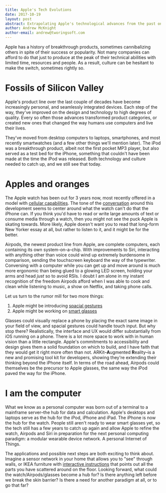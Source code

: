 ```yaml
---
title: Apple's Tech Evolutions
date: 2017-10-19
layout: post
abstract: Extrapolating Apple's technological advances from the past onto their current product lines and research, for funsies.
author: Andrew McKnight
author-email: andrew@tworingsoft.com
---
```


Apple has a history of breakthrough products, sometimes cannibalizing others in spite of their success or popularity. Not many companies can afford to do that just to produce at the peak of their technical abilities with limited time, resources and people. As a result, culture can be hesitant to make the switch, sometimes rightly so.

# Fossils of Silicon Valley

Apple's product line over the last couple of decades have become increasingly personal, and seamlessly integrated devices. Each step of the way, they've improved on the design and technology to high degrees of quality. Every so often those advances transformed product categories, or created new ones that changed the way humans use computers and live their lives.

They've moved from desktop computers to laptops, smartphones, and most recently smartwatches (and a few other things we'll mention later). The iPod was a breakthrough product, albeit not the first pocket MP3 player, but also served as a test bed for the iPhone, something that couldn't have been made at the time the iPod was released. Both technology and culture needed to catch up, and we still see that today.

# Apples and oranges

The Apple watch has been out for 3 years now, most recently offered in a model with [cellular capabilities](https://www.bloomberg.com/news/articles/2017-08-04/apple-said-to-ready-cellular-capable-watch-to-break-iphone-ties). The tone of the [conversation](https://news.ycombinator.com/item?id=14932046) around this development seems to center around what the watch can't do that the iPhone can. If you think you'd have to read or write large amounts of text or consume media through a watch, then you might not see the puck Apple is skating towards. More likely, Apple doesn't want you to read that long-form New Yorker essay at all, but rather to listen to it, and it might be for the better. 

Airpods, the newest product line from Apple, are complete computers, each containing its own system-on-a-chip. With improvements to Siri, interacting with anything other than voice could wind up extremely burdensome in comparison, sending the touchscreen keyboard the way of the typewriter. Conversing with a computer while you can get up and move around is much more ergonomic than being glued to a glowing LED screen, holding your arms and head _just_ so to avoid RSIs. I doubt I am alone in my instant recognition of the freedom Airpods afford when I was able to cook and clean while listening to music, a show on Netflix, and taking phone calls.

Let us turn to the rumor mill for two more things:

1. Apple might be introducing [spacial gestures](https://techcrunch.com/2016/02/03/new-apple-patent-covers-hovering-gestures-for-iphone-displays/)
2. Apple might be working on [smart glasses](https://www.forbes.com/sites/paullamkin/2017/07/31/apple-ar-smart-glasses-detailed-in-patent/#453e42e31e06)

Glasses could visually replace a phone by placing the exact same image in your field of view, and spacial gestures could handle touch input. But why stop there? Realistically, the interface and UX would differ substantially from iOS running on a phone. There is a lot more space to work with in human vision than a little rectangle. Apple's commitments to accessibility and design gives them a solid foundation on which to build, and I have faith that they would get it right more often than not. ARKit–**A**ugmented **R**eality–is a new and promising tool kit for developers, showing they're extending their thinking beyond the iPhone itself. In terms of the road ahead, Airpods could themselves be the precursor to Apple glasses, the same way the iPod paved the way for the iPhone.

# I am the computer

What we know as a personal computer was born out of a terminal to a mainframe server–the hub for data and calculation. Apple's desktops and laptops serve as the hub for the iPod, iPhone and iPad. The iPhone is now the hub for the watch. People still aren't ready to wear smart glasses yet, so the tech still has a few years to catch up again and allow Apple to refine the watch, Airpods and Siri in preparation for the next personal computing paradigm: a modular wearable device network. A personal Internet of Things.

The applications and possible next steps are both exciting to think about. Imagine a sensor network in your home that allows you to "see" through walls, or IKEA furniture with [interactive instructions](https://en.wikipedia.org/wiki/Office_Assistant) that points out all the parts you have scattered around on the floor. Looking forward, what could the watch/Airpods/glasses become a hub for? Is there anything left before we break the skin barrier? Is there a need for another paradigm at all, or to go that far?

